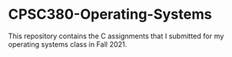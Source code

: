 # CPSC380-Operating-Systems

This repository contains the C assignments that I submitted for my operating systems class in Fall 2021.
